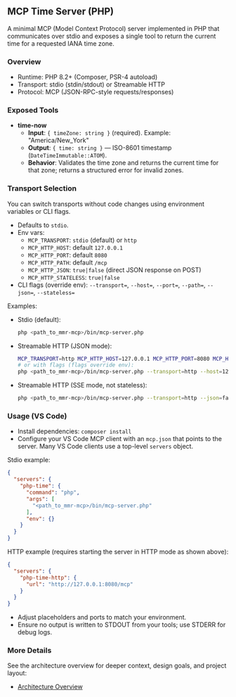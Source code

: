 ## MCP Time Server (PHP)

A minimal MCP (Model Context Protocol) server implemented in PHP that communicates over stdio and exposes a single tool to return the current time for a requested IANA time zone.

### Overview
- Runtime: PHP 8.2+ (Composer, PSR-4 autoload)
- Transport: stdio (stdin/stdout) or Streamable HTTP
- Protocol: MCP (JSON-RPC-style requests/responses)

### Exposed Tools
- **time-now**
  - **Input**: `{ timeZone: string }` (required). Example: "America/New_York"
  - **Output**: `{ time: string }` — ISO-8601 timestamp (`DateTimeImmutable::ATOM`).
  - **Behavior**: Validates the time zone and returns the current time for that zone; returns a structured error for invalid zones.

### Transport Selection
You can switch transports without code changes using environment variables or CLI flags.

- Defaults to `stdio`.
- Env vars:
  - `MCP_TRANSPORT`: `stdio` (default) or `http`
  - `MCP_HTTP_HOST`: default `127.0.0.1`
  - `MCP_HTTP_PORT`: default `8080`
  - `MCP_HTTP_PATH`: default `/mcp`
  - `MCP_HTTP_JSON`: `true|false` (direct JSON response on POST)
  - `MCP_HTTP_STATELESS`: `true|false`
- CLI flags (override env): `--transport=`, `--host=`, `--port=`, `--path=`, `--json=`, `--stateless=`

Examples:
- Stdio (default):
  ```bash
  php <path_to_mmr-mcp>/bin/mcp-server.php
  ```
- Streamable HTTP (JSON mode):
  ```bash
  MCP_TRANSPORT=http MCP_HTTP_HOST=127.0.0.1 MCP_HTTP_PORT=8080 MCP_HTTP_PATH=/mcp MCP_HTTP_JSON=true php <path_to_mmr-mcp>/bin/mcp-server.php
  # or with flags (flags override env):
  php <path_to_mmr-mcp>/bin/mcp-server.php --transport=http --host=127.0.0.1 --port=8080 --path=/mcp --json=true
  ```
- Streamable HTTP (SSE mode, not stateless):
  ```bash
  php <path_to_mmr-mcp>/bin/mcp-server.php --transport=http --json=false --stateless=false
  ```

### Usage (VS Code)
- Install dependencies: `composer install`
- Configure your VS Code MCP client with an `mcp.json` that points to the server. Many VS Code clients use a top-level `servers` object.

Stdio example:
```json
{
  "servers": {
    "php-time": {
      "command": "php",
      "args": [
        "<path_to_mmr-mcp>/bin/mcp-server.php"
      ],
      "env": {}
    }
  }
}
```

HTTP example (requires starting the server in HTTP mode as shown above):
```json
{
  "servers": {
    "php-time-http": {
      "url": "http://127.0.0.1:8080/mcp"
    }
  }
}
```

- Adjust placeholders and ports to match your environment.
- Ensure no output is written to STDOUT from your tools; use STDERR for debug logs.

### More Details
See the architecture overview for deeper context, design goals, and project layout:
- [Architecture Overview](./docs/arch-overview.md)
